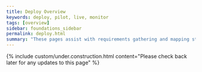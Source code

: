 ```yaml
---
title: Deploy Overview
keywords: deploy, pilot, live, monitor
tags: [overview]
sidebar: foundations_sidebar
permalink: deploy.html
summary: "These pages assist with requirements gathering and mapping stages of a FHIR ITK3 Messaging Solution development process."
---
```

{% include custom/under.construction.html content="Please check back later for any updates to this page" %}